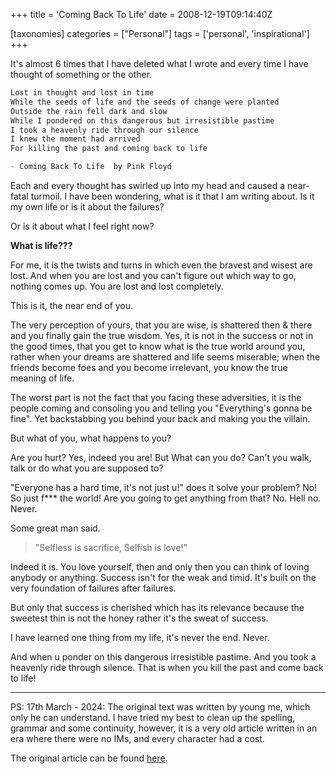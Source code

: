 +++
title = 'Coming Back To Life'
date = 2008-12-19T09:14:40Z

[taxonomies]
categories = ["Personal"]
tags = ['personal', 'inspirational']
+++


It's almost 6 times that I have deleted what I wrote and every time I have thought of something or the other. 

<!--more-->

```md
Lost in thought and lost in time
While the seeds of life and the seeds of change were planted
Outside the rain fell dark and slow
While I pondered on this dangerous but irresistible pastime
I took a heavenly ride through our silence
I knew the moment had arrived
For killing the past and coming back to life

- Coming Back To Life  by Pink Floyd
```

Each and every thought has swirled up into my head and caused a near-fatal turmoil. I have been wondering, what is it that I am writing about. Is it my own life or is it about the failures?

Or is it about what I feel right now?

**What is life???**

For me, it is the twists and turns in which even the bravest and wisest are lost. And when you are lost and you can't figure out which way to go, nothing comes up. You are lost and lost completely.

This is it, the near end of you.

The very perception of yours, that you are wise, is shattered then & there and you finally gain the true wisdom.
Yes, it is not in the success or not in the good times, that you get to know what is the true world around you, rather when your dreams are shattered and life seems miserable; when the friends become foes and you become irrelevant, you know the true meaning of life.

The worst part is not the fact that you facing these adversities, it is the people coming and consoling you and telling you "Everything's gonna be fine". Yet backstabbing you behind your back and making you the villain.

But what of you, what happens to you? 

Are you hurt? Yes, indeed you are! But What can you do? Can't you walk, talk or do what you are supposed to?

"Everyone has a hard time, it's not just u!" does it solve your problem? No!
So just f*** the world! Are you going to get anything from that? No. Hell no. Never.

Some great man said.

> "Selfless is sacrifice, Selfish is love!"

Indeed it is. You love yourself, then and only then you can think of loving anybody or anything. Success isn't for the weak and timid. It's built on the very foundation of failures after failures.

But only that success is cherished which has its relevance because the sweetest thin is not the honey rather it's the sweat of success.

I have learned one thing from my life, it's never the end. Never.

And when u ponder on this dangerous irresistible pastime.
And you took a heavenly ride through silence.
That is when you kill the past and come back to life!

---
PS: 17th March - 2024: The original text was written by young me, which only he can understand. I have tried my best to clean up the spelling, grammar and some continuity, however, it is a very old article written in an era where there were no IMs, and every character had a cost. 

The original article can be found [here](https://ujjwalkanth.blogspot.com/2008/12/coming-back-to-life.html).
